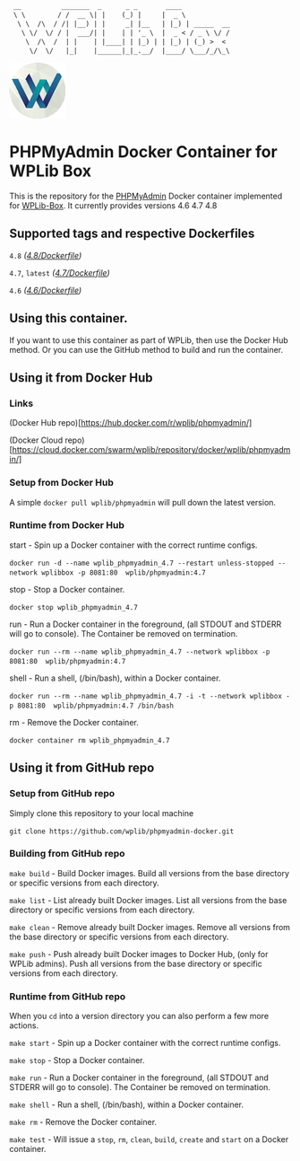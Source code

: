 ```
 __          _______  _      _ _       ____
 \ \        / /  __ \| |    (_) |     |  _ \
  \ \  /\  / /| |__) | |     _| |__   | |_) | _____  __
   \ \/  \/ / |  ___/| |    | | '_ \  |  _ < / _ \ \/ /
    \  /\  /  | |    | |____| | |_) | | |_) | (_) >  <
     \/  \/   |_|    |______|_|_.__/  |____/ \___/_/\_\
```

![WPLib-Box](https://github.com/wplib/wplib.github.io/raw/master/WPLib-Box-100x.png)


# PHPMyAdmin Docker Container for WPLib Box
This is the repository for the [PHPMyAdmin](https://www.phpmyadmin.net/) Docker container implemented for [WPLib-Box](https://github.com/wplib/wplib-box).
It currently provides versions 4.6 4.7 4.8


## Supported tags and respective Dockerfiles

`4.8` _([4.8/Dockerfile](https://github.com/wplib/phpmyadmin-docker/blob/master/4.8/Dockerfile))_

`4.7`, `latest` _([4.7/Dockerfile](https://github.com/wplib/phpmyadmin-docker/blob/master/4.7/Dockerfile))_

`4.6` _([4.6/Dockerfile](https://github.com/wplib/phpmyadmin-docker/blob/master/4.6/Dockerfile))_


## Using this container.
If you want to use this container as part of WPLib, then use the Docker Hub method.
Or you can use the GitHub method to build and run the container.


## Using it from Docker Hub

### Links
(Docker Hub repo)[https://hub.docker.com/r/wplib/phpmyadmin/]

(Docker Cloud repo)[https://cloud.docker.com/swarm/wplib/repository/docker/wplib/phpmyadmin/]


### Setup from Docker Hub
A simple `docker pull wplib/phpmyadmin` will pull down the latest version.


### Runtime from Docker Hub
start - Spin up a Docker container with the correct runtime configs.

`docker run -d --name wplib_phpmyadmin_4.7 --restart unless-stopped --network wplibbox -p 8081:80  wplib/phpmyadmin:4.7`

stop - Stop a Docker container.

`docker stop wplib_phpmyadmin_4.7`

run - Run a Docker container in the foreground, (all STDOUT and STDERR will go to console). The Container be removed on termination.

`docker run --rm --name wplib_phpmyadmin_4.7 --network wplibbox -p 8081:80  wplib/phpmyadmin:4.7`

shell - Run a shell, (/bin/bash), within a Docker container.

`docker run --rm --name wplib_phpmyadmin_4.7 -i -t --network wplibbox -p 8081:80  wplib/phpmyadmin:4.7 /bin/bash`

rm - Remove the Docker container.

`docker container rm wplib_phpmyadmin_4.7`


## Using it from GitHub repo

### Setup from GitHub repo
Simply clone this repository to your local machine

`git clone https://github.com/wplib/phpmyadmin-docker.git`


### Building from GitHub repo
`make build` - Build Docker images. Build all versions from the base directory or specific versions from each directory.


`make list` - List already built Docker images. List all versions from the base directory or specific versions from each directory.


`make clean` - Remove already built Docker images. Remove all versions from the base directory or specific versions from each directory.


`make push` - Push already built Docker images to Docker Hub, (only for WPLib admins). Push all versions from the base directory or specific versions from each directory.


### Runtime from GitHub repo
When you `cd` into a version directory you can also perform a few more actions.

`make start` - Spin up a Docker container with the correct runtime configs.


`make stop` - Stop a Docker container.


`make run` - Run a Docker container in the foreground, (all STDOUT and STDERR will go to console). The Container be removed on termination.


`make shell` - Run a shell, (/bin/bash), within a Docker container.


`make rm` - Remove the Docker container.


`make test` - Will issue a `stop`, `rm`, `clean`, `build`, `create` and `start` on a Docker container.


